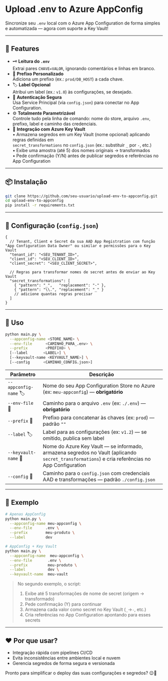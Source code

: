 # Upload .env to Azure AppConfig

Sincronize seu `.env` local com o Azure App Configuration de forma simples e automatizada — agora com suporte a Key Vault!

---

## 🚀 Features

- 🗝️ **Leitura do `.env`**  
  Extrai pares `CHAVE=VALOR`, ignorando comentários e linhas em branco.  
- 🔖 **Prefixo Personalizado**  
  Adiciona um prefixo (ex.: `prod/DB_HOST`) a cada chave.  
- 🏷️ **Label Opcional**  
  Atribui um label (ex.: `v1.0`) às configurações, se desejado.  
- 🔐 **Autenticação Segura**  
  Usa Service Principal (via `config.json`) para conectar no App Configuration.  
- ⚙️ **Totalmente Parametrizável**  
  Controle tudo pela linha de comando: nome do store, arquivo `.env`, prefixo, label e caminho das credenciais.  
- 🔑 **Integração com Azure Key Vault**  
  • Armazena segredos em um Key Vault (nome opcional) aplicando regras definidas em  
    `secret_transformations` no `config.json` (ex.: substituir `_` por `-`, etc.)  
  • Exibe uma amostra (até 5) dos nomes originais → transformados  
  • Pede confirmação (Y/N) antes de publicar segredos e referências no App Configuration  

---

## 📦 Instalação

```bash
git clone https://github.com/seu-usuario/upload-env-to-appconfig.git
cd upload-env-to-appconfig
pip install -r requirements.txt
```

---

## 🔐 Configuração (`config.json`)

```jsonc
{
  // Tenant, Client e Secret da sua AAD App Registration com função "App Configuration Data Owner" ou similar e permissões para o Key Vault
  "tenant_id": "<SEU_TENANT_ID>",
  "client_id": "<SEU_CLIENT_ID>",
  "client_secret": "<SEU_CLIENT_SECRET>",

  // Regras para transformar nomes de secret antes de enviar ao Key Vault
  "secret_transformations": [
    { "pattern": "_",   "replacement": "-" },
    { "pattern": "\\.", "replacement": "_" }
    // adicione quantas regras precisar
  ]
}
```

---

## 📖 Uso

```bash
python main.py \
  --appconfig-name <STORE_NAME> \
  --env-file      <CAMINHO_PARA_.env> \
  --prefix        <PREFIXO> \
  [--label       <LABEL>] \
  [--keyvault-name <KEYVAULT_NAME>] \
  [--config      <CAMINHO_CONFIG.json>]
```

| Parâmetro                    | Descrição                                                                                                     |
|------------------------------|---------------------------------------------------------------------------------------------------------------|
| `--appconfig-name` 🏷️        | Nome do seu App Configuration Store no Azure (ex: `meu-appconfig`) — **obrigatório**                          |
| `--env-file` 📄              | Caminho para o arquivo `.env` (ex: `./.env`) — **obrigatório**                                                |
| `--prefix` 🔖                | Prefixo para concatenar às chaves (ex: `prod`) — padrão `""`                                                  |
| `--label` 🏷️                | Label para as configurações (ex: `v1.2`) — se omitido, publica sem label                                      |
| `--keyvault-name` 🔑         | Nome do Azure Key Vault — se informado, armazena segredos no Vault (aplicando `secret_transformations`) e cria referências no App Configuration |
| `--config` 🔐               | Caminho para o `config.json` com credenciais AAD e transformações — padrão `./config.json`                     |

---

## 📝 Exemplo

```bash
# Apenas AppConfig
python main.py \
  --appconfig-name meu-appconfig \
  --env-file      .env \
  --prefix        meu-produto \
  --label         dev

# AppConfig + Key Vault
python main.py \
  --appconfig-name  meu-appconfig \
  --env-file       .env \
  --prefix         meu-produto \
  --label          dev \
  --keyvault-name  meu-vault
```

> No segundo exemplo, o script:  
>
> 1. Exibe até 5 transformações de nome de secret (origem → transformado)
> 2. Pede confirmação (Y) para continuar  
> 3. Armazena cada valor como secret no Key Vault (`_`→`-`, etc.)  
> 4. Cria referências no App Configuration apontando para esses secrets  

---

## ❤️ Por que usar?

- Integração rápida com pipelines CI/CD  
- Evita inconsistências entre ambientes local e nuvem  
- Gerencia segredos de forma segura e versionada  

Pronto para simplificar o deploy das suas configurações e segredos? 😉🚀
